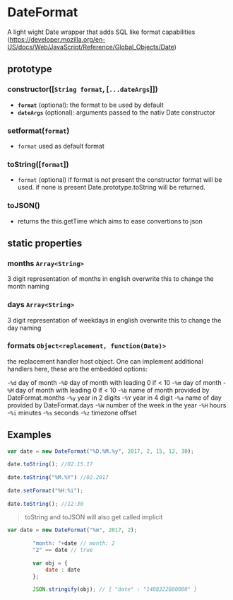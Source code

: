 # DateFormat

A light wight Date wrapper that adds SQL like format capabilities
(https://developer.mozilla.org/en-US/docs/Web/JavaScript/Reference/Global_Objects/Date)

## prototype

### constructor([`String format`, [`...dateArgs`]])

- **`format`** (optional): the format to be used by default
- **`dateArgs`** (optional): arguments passed to the nativ Date constructor

### setformat(`format`)
  
- `format` used as default format
		
### toString([`format`])
- `format` (optional)
   if format is not present the constructor format will be used.
   if none is present Date.prototype.toString will be returned.
   
### toJSON()
- returns the this.getTime which aims to ease convertions to json
		
## static properties
### months `Array<String>`
  3 digit representation of months in english 
  overwrite this to change the month naming
		
### days `Array<String>`
  3 digit representation of weekdays in english
  overwrite this to change the day naming

### formats `Object<replacement, function(Date)>`
the replacement handler host object. One can implement additional handlers here, these are the embedded options:
		
-`%d` day of month
-`%D` day of month with leading 0 if < 10
-`%m` day of month
-`%M` day of month with leading 0 if < 10
-`%b` name of month provided by DateFormat.months
-`%y` year in 2 digits
-`%Y` year in 4 digit 
-`%a` name of day provided by DateFormat.days
-`%W` number of the week in the year
-`%H` hours
-`%i` minutes
-`%s` seconds
-`%z` timezone offset
		
## Examples

```javascript
var date = new DateFormat("%D.%M.%y", 2017, 2, 15, 12, 30);
		
date.toString(); //02.15.17
		
date.toString("%M.%Y") //02.2017
		
date.setFormat("%H:%i");
		
date.toString(); //12:30
```

> toString and toJSON will also get called implicit

```javascript
var date = new DateFormat("%m", 2017, 2);
		
		"month: "+date // month: 2
		"2" == date // true
		
		var obj = {
			date : date
		};
		
		JSON.stringify(obj); // { "date" : "1488322800000" }
```
